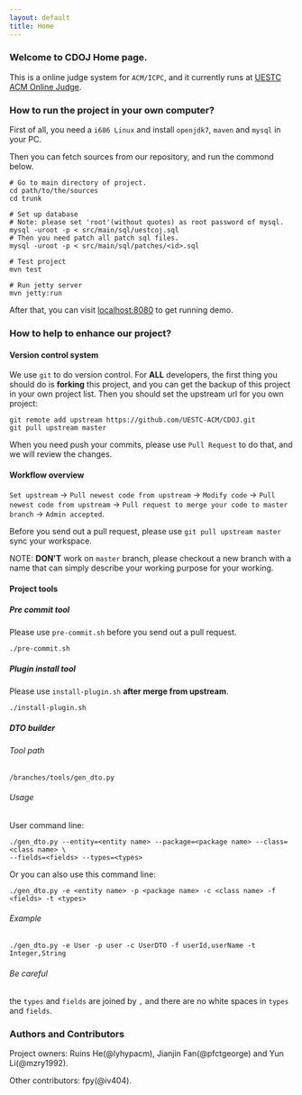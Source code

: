 ```yaml
---
layout: default
title: Home
---
```

### Welcome to CDOJ Home page.

This is a online judge system for `ACM/ICPC`, and it currently runs at [UESTC ACM Online Judge](http://acm.uestc.edu.cn/).

### How to run the project in your own computer?

First of all, you need a `i686 Linux` and install `openjdk7`, `maven` and `mysql` in your PC.

Then you can fetch sources from our repository, and run the commond below.

    # Go to main directory of project.
    cd path/to/the/sources
    cd trunk
    
    # Set up database
    # Note: please set 'root'(without quotes) as root password of mysql.
    mysql -uroot -p < src/main/sql/uestcoj.sql
    # Then you need patch all patch sql files.
    mysql -uroot -p < src/main/sql/patches/<id>.sql
    
    # Test project
    mvn test
    
    # Run jetty server
    mvn jetty:run

After that, you can visit [localhost:8080](http://localhost:8080/) to get running demo.

### How to help to enhance our project?

#### Version control system

We use `git` to do version control. For **ALL** developers, the first thing you should do is **forking** this project, and you can get the backup of this project in your own project list. Then you should set the upstream url for you own project:

    git remote add upstream https://github.com/UESTC-ACM/CDOJ.git
    git pull upstream master

When you need push your commits, please use `Pull Request` to do that, and we will review the changes.

#### Workflow overview

`Set upstream` -> `Pull newest code from upstream` -> `Modify code` -> `Pull newest code from upstream` -> `Pull request to merge your code to master branch` -> `Admin accepted`.

Before you send out a pull request, please use `git pull upstream master` sync your workspace.

NOTE: **DON'T** work on `master` branch, please checkout a new branch with a name that can simply describe your working purpose for your working.

#### Project tools

##### Pre commit tool

Please use `pre-commit.sh` before you send out a pull request.

    ./pre-commit.sh

##### Plugin install tool
Please use `install-plugin.sh` **after merge from upstream**.

    ./install-plugin.sh

##### DTO builder

###### Tool path

 `/branches/tools/gen_dto.py`

###### Usage

User command line:

    ./gen_dto.py --entity=<entity name> --package=<package name> --class=<class name> \
    --fields=<fields> --types=<types>

Or you can also use this command line:

    ./gen_dto.py -e <entity name> -p <package name> -c <class name> -f <fields> -t <types>

###### Example

    ./gen_dto.py -e User -p user -c UserDTO -f userId,userName -t Integer,String

###### Be careful

the `types` and `fields` are joined by `,` and there are no white spaces in `types` and `fields`.

### Authors and Contributors

Project owners: Ruins He(@lyhypacm), Jianjin Fan(@pfctgeorge) and Yun Li(@mzry1992).

Other contributors: fpy(@iv404).

